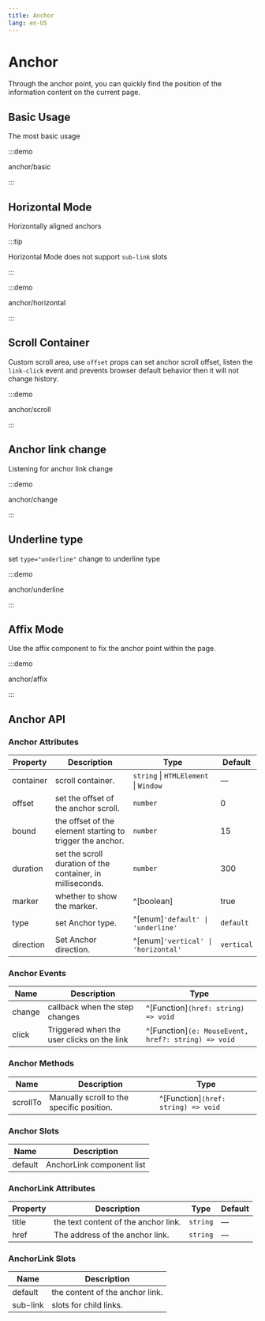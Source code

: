 ```yaml
---
title: Anchor
lang: en-US
---
```


# Anchor

Through the anchor point, you can quickly find the position of the information content on the current page.

## Basic Usage

The most basic usage

:::demo

anchor/basic

:::

## Horizontal Mode

Horizontally aligned anchors

:::tip

Horizontal Mode does not support `sub-link` slots

:::

:::demo

anchor/horizontal

:::

## Scroll Container

Custom scroll area, use `offset` props can set anchor scroll offset, listen the `link-click` event and prevents browser default behavior then it will not change history.

:::demo

anchor/scroll

:::

## Anchor link change

Listening for anchor link change

:::demo

anchor/change

:::

## Underline type

set `type="underline"` change to underline type

:::demo

anchor/underline

:::

## Affix Mode

Use the affix component to fix the anchor point within the page.

:::demo

anchor/affix

:::

## Anchor API

### Anchor Attributes

| Property  | Description                                                | Type                                   | Default    |
| --------- | ---------------------------------------------------------- | -------------------------------------- | ---------- |
| container | scroll container.                                          | `string` \| `HTMLElement` \| `Window ` | —          |
| offset    | set the offset of the anchor scroll.                       | `number`                               | 0          |
| bound     | the offset of the element starting to trigger the anchor.  | `number`                               | 15         |
| duration  | set the scroll duration of the container, in milliseconds. | `number`                               | 300        |
| marker    | whether to show the marker.                                | ^[boolean]                             | true       |
| type      | set Anchor type.                                           | ^[enum]`'default' \| 'underline'`      | `default`  |
| direction | Set Anchor direction.                                      | ^[enum]`'vertical' \| 'horizontal'`    | `vertical` |

### Anchor Events

| Name   | Description                                | Type                                                |
| ------ | ------------------------------------------ | --------------------------------------------------- |
| change | callback when the step changes             | ^[Function]`(href: string) => void`                 |
| click  | Triggered when the user clicks on the link | ^[Function]`(e: MouseEvent, href?: string) => void` |

### Anchor Methods

| Name     | Description                               | Type                                |
| -------- | ----------------------------------------- | ----------------------------------- |
| scrollTo | Manually scroll to the specific position. | ^[Function]`(href: string) => void` |

### Anchor Slots

| Name    | Description               |
| ------- | ------------------------- |
| default | AnchorLink component list |

### AnchorLink Attributes

| Property | Description                          | Type     | Default |
| -------- | ------------------------------------ | -------- | ------- |
| title    | the text content of the anchor link. | `string` | —       |
| href     | The address of the anchor link.      | `string` | —       |

### AnchorLink Slots

| Name     | Description                     |
| -------- | ------------------------------- |
| default  | the content of the anchor link. |
| sub-link | slots for child links.          |
